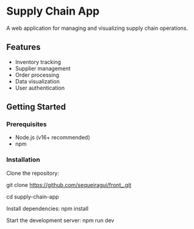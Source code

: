 # Supply Chain App

A web application for managing and visualizing supply chain operations.

## Features

- Inventory tracking  
- Supplier management  
- Order processing  
- Data visualization  
- User authentication

## Getting Started

### Prerequisites

- Node.js (v16+ recommended)  
- npm 

### Installation

Clone the repository:

git clone https://github.com/sequeiragui/front_.git

cd supply-chain-app

Install dependencies: npm install

Start the development server: npm run dev
